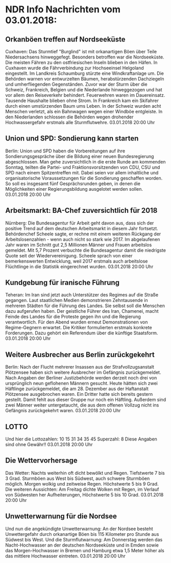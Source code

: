 # NDR Info Nachrichten vom 03.01.2018:


## Orkanböen treffen auf Nordseeküste
Cuxhaven:		Das Sturmtief "Burglind" ist mit orkanartigen Böen über Teile Niedersachsens hinweggefegt. Besonders betroffen war die Nordseeküste. Die meisten Fähren zu den ostfriesischen Inseln blieben in den Häfen. In Cuxhaven wurde die Fährverbindung zur Hochseeinsel Helgoland eingestellt. Im Landkreis Schaumburg stürzte eine Windkraftanlage um. Die Behörden warnen vor entwurzelten Bäumen, herabstürzenden Dachziegeln und umherfliegenden Gegenständen. Zuvor war der Sturm über die Schweiz, Frankreich, Belgien und die Niederlande hinweggezogen und hat vor allem den Reiseverkehr behindert. Feuerwehren waren im Dauereinsatz. Tausende Haushalte blieben ohne Strom. In Frankreich kam ein Skifahrer durch einen umstürzenden Baum ums Leben. In der Schweiz wurden acht Menschen verletzt, als ein Bahnwagen wegen einer Windböe entgleiste. In den Niederlanden schlossen die Behörden wegen drohender Hochwassergefahr erstmals alle Sturmflutwehre. 03.01.2018 20:00 Uhr 

## Union und SPD: Sondierung kann starten
Berlin: Union und SPD haben die Vorbereitungen auf ihre Sondierungsgespräche über die Bildung einer neuen Bundesregierung abgeschlossen. Man gehe zuversichtlich in die erste Runde am kommenden Sonntag, teilten die Partei- und Fraktionsvorsitzenden von CDU, CSU und SPD nach einem Spitzentreffen mit. Dabei seien vor allem inhaltliche und organisatorische Voraussetzungen für die Sondierung geschaffen worden. So soll es insgesamt fünf Gesprächsrunden geben, in denen die Möglichkeiten einer Regierungsbildung ausgelotet werden sollen. 03.01.2018 20:00 Uhr 

## Arbeitsmarkt: BA-Chef zuversichtlich für 2018
Nürnberg: 	Die Bundesagentur für Arbeit geht davon aus, dass sich der positive Trend auf dem deutschen Arbeitsmarkt in diesem Jahr fortsetzt. Behördenchef Scheele sagte, er rechne mit einem weiteren Rückgang der Arbeitslosenzahlen - wenn auch nicht so stark wie 2017. Im abgelaufenen Jahr waren im Schnitt gut 2,5 Millionen Männer und Frauen arbeitslos gemeldet. Mit 5,7 Prozent verbuchte die Bundesagentur damit die niedrigste Quote seit der Wiedervereinigung. Scheele sprach von einer bemerkenswerten Entwicklung, weil 2017 erstmals auch arbeitslose Flüchtlinge in die Statistik eingerechnet wurden. 03.01.2018 20:00 Uhr 

## Kundgebung für iranische Führung
Teheran: Im Iran sind jetzt auch Unterstützer des Regimes auf die Straße gegangen. Laut staatlichen Medien demonstrieren Zehntausende in mehreren Städten für die Führung des Landes. Sie selbst soll die Menschen dazu aufgerufen haben. Der geistliche Führer des Iran, Chamenei, macht Feinde des Landes für die Proteste gegen ihn und die Regierung verantwortlich. Für den Abend wurden erneut Demonstrationen von Regime-Gegnern erwartet. Die Kritiker formulierten erstmals konkrete Forderungen. Dazu gehört ein Referendum über die künftige Staatsform. 03.01.2018 20:00 Uhr 

## Weitere Ausbrecher aus Berlin zurückgekehrt
Berlin: Nach der Flucht mehrerer Insassen aus der Strafvollzugsanstalt Plötzensee haben sich weitere Ausbrecher im Gefängnis zurückgemeldet. Nach Angaben der Berliner Justizbehörde werden derzeit noch drei von ursprünglich neun geflohenen Männern gesucht. Heute hätten sich zwei Häftlinge zurückgemeldet, die am 28. Dezember aus der Haftanstalt Plötzensee ausgebrochen waren. Ein Dritter hatte sich bereits gestern gestellt. Damit fehlt aus dieser Gruppe nur noch ein Häftling. Außerdem sind zwei Männer weiter untergetaucht, die aus dem offenen Vollzug nicht ins Gefängnis zurückgekehrt waren. 03.01.2018 20:00 Uhr 

## LOTTO
Und hier die Lottozahlen:
10		15		31		34		35		45
Superzahl:		8
Diese Angaben sind ohne Gewähr!! 03.01.2018 20:00 Uhr 

## Die Wettervorhersage
Das Wetter:
Nachts weiterhin oft dicht bewölkt und Regen. Tiefstwerte 7 bis 3 Grad. Sturmböen aus West bis Südwest, auch schwere Sturmböen möglich. Morgen wolkig und zeitweise Regen. Höchstwerte 5 bis 9 Grad. Die weiteren Aussichten: Am Freitag dichte Wolken mit Regen, im Verlauf von Südwesten her Aufheiterungen, Höchstwerte 5 bis 10 Grad. 03.01.2018 20:00 Uhr 

## Unwetterwarnung für die Nordsee
Und nun die angekündigte Unwetterwarnung: An der Nordsee besteht Unwettergefahr durch orkanartige Böen bis 115 Kilometer pro Stunde aus Südwest bis West. Und die Sturmflutwarnung: Am Donnerstag werden das Nacht-Hochwasser an der deutschen Nordseeküste und in Emden sowie das Morgen-Hochwasser in Bremen und Hamburg etwa 1,5 Meter höher als das mittlere Hochwasser eintreten. 03.01.2018 20:00 Uhr 

